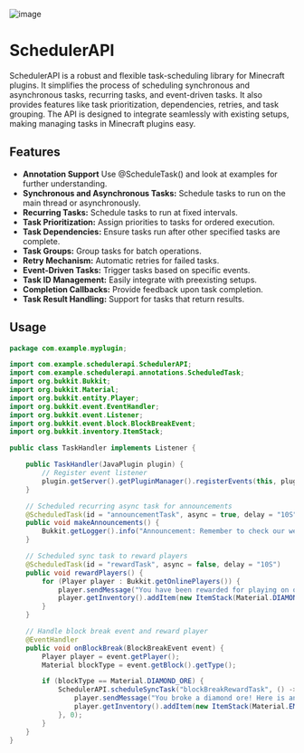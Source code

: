 ![image](https://github.com/InfestedStudios/SchedulerAPI/assets/42579059/791b537b-e736-45b1-acac-f1583fd48d50)

# SchedulerAPI

SchedulerAPI is a robust and flexible task-scheduling library for Minecraft plugins. It simplifies the process of scheduling synchronous and asynchronous tasks,
recurring tasks, and event-driven tasks. It also provides features like task prioritization, dependencies, retries, and task grouping. The API is designed to 
integrate seamlessly with existing setups, making managing tasks in Minecraft plugins easy.

## Features

- **Annotation Support** Use @ScheduleTask() and look at examples for further understanding.
- **Synchronous and Asynchronous Tasks:** Schedule tasks to run on the main thread or asynchronously.
- **Recurring Tasks:** Schedule tasks to run at fixed intervals.
- **Task Prioritization:** Assign priorities to tasks for ordered execution.
- **Task Dependencies:** Ensure tasks run after other specified tasks are complete.
- **Task Groups:** Group tasks for batch operations.
- **Retry Mechanism:** Automatic retries for failed tasks.
- **Event-Driven Tasks:** Trigger tasks based on specific events.
- **Task ID Management:** Easily integrate with preexisting setups.
- **Completion Callbacks:** Provide feedback upon task completion.
- **Task Result Handling:** Support for tasks that return results.


## Usage
```Java
package com.example.myplugin;

import com.example.schedulerapi.SchedulerAPI;
import com.example.schedulerapi.annotations.ScheduledTask;
import org.bukkit.Bukkit;
import org.bukkit.Material;
import org.bukkit.entity.Player;
import org.bukkit.event.EventHandler;
import org.bukkit.event.Listener;
import org.bukkit.event.block.BlockBreakEvent;
import org.bukkit.inventory.ItemStack;

public class TaskHandler implements Listener {

    public TaskHandler(JavaPlugin plugin) {
        // Register event listener
        plugin.getServer().getPluginManager().registerEvents(this, plugin);
    }

    // Scheduled recurring async task for announcements
    @ScheduledTask(id = "announcementTask", async = true, delay = "10S", interval = "5M")
    public void makeAnnouncements() {
        Bukkit.getLogger().info("Announcement: Remember to check our website for updates!");
    }

    // Scheduled sync task to reward players
    @ScheduledTask(id = "rewardTask", async = false, delay = "10S")
    public void rewardPlayers() {
        for (Player player : Bukkit.getOnlinePlayers()) {
            player.sendMessage("You have been rewarded for playing on our server!");
            player.getInventory().addItem(new ItemStack(Material.DIAMOND, 1));
        }
    }

    // Handle block break event and reward player
    @EventHandler
    public void onBlockBreak(BlockBreakEvent event) {
        Player player = event.getPlayer();
        Material blockType = event.getBlock().getType();

        if (blockType == Material.DIAMOND_ORE) {
            SchedulerAPI.scheduleSyncTask("blockBreakRewardTask", () -> {
                player.sendMessage("You broke a diamond ore! Here is an extra reward.");
                player.getInventory().addItem(new ItemStack(Material.EMERALD, 1));
            }, 0);
        }
    }
}

```
  
